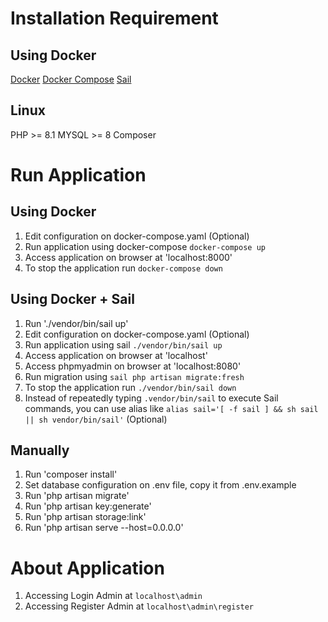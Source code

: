 # Installation Requirement

## Using Docker
[Docker](https://docs.docker.com/engine/install/ubuntu/)
[Docker Compose](https://docs.docker.com/compose/install/linux/)
[Sail](https://laravel.com/docs/10.x/sail)

## Linux

PHP >= 8.1
MYSQL >= 8
Composer

# Run Application

## Using Docker

1. Edit configuration on docker-compose.yaml (Optional)
2. Run application using docker-compose `docker-compose up`
3. Access application on browser at 'localhost:8000'
4. To stop the application run `docker-compose down`

## Using Docker + Sail
1. Run './vendor/bin/sail up'
2. Edit configuration on docker-compose.yaml (Optional)
3. Run application using sail `./vendor/bin/sail up`
4. Access application on browser at 'localhost'
5. Access phpmyadmin on browser at 'localhost:8080'
5. Run migration using `sail php artisan migrate:fresh`
6. To stop the application run `./vendor/bin/sail down`
7. Instead of repeatedly typing `.vendor/bin/sail` to execute Sail commands, you can use alias like `alias sail='[ -f sail ] && sh sail || sh vendor/bin/sail'` (Optional)

## Manually

1. Run 'composer install'
2. Set database configuration on .env file, copy it from .env.example
3. Run 'php artisan migrate'
4. Run 'php artisan key:generate'
5. Run 'php artisan storage:link'
6. Run 'php artisan serve --host=0.0.0.0'


# About Application
1. Accessing Login Admin at `localhost\admin`
2. Accessing Register Admin at `localhost\admin\register`